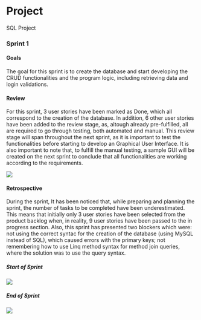 # Project
 SQL Project

### Sprint 1

#### Goals

The goal for this sprint is to create the database and start developing the CRUD functionalities and the program logic, including retrieving data and login validations.

#### Review

For this sprint, 3 user stories have been marked as Done, which all correspond to the creation of the database. In addition, 6 other user stories have been added to the review stage, as, altough already pre-fulfilled, all are required to go through testing, both automated and manual. This review stage will span throughout the next sprint, as it is important to test the functionalities before starting to develop an Graphical User Interface. It is also important to note that, to fulfill the manual testing, a sample GUI will be created on the next sprint to conclude that all functionalities are working according to the requirements.

![](C:\Users\Diogo\Documents\GitHub\Project\images\erd.PNG)

#### Retrospective

During the sprint, It has been noticed that, while preparing and planning the sprint, the number of tasks to be completed have been underestimated. This means that initially only 3 user stories have been selected from the product backlog when, in reality, 9 user stories have been passed to the in progress section. Also, this sprint has presented two blockers which were: not using the correct syntac for the creation of the database (using MySQL instead of SQL), which caused errors with the primary keys; not remembering how to use Linq method syntax for method join queries, where the solution was to use the query syntax. 

##### Start of Sprint

![](C:\Users\Diogo\Documents\GitHub\Project\images\sprint1am.PNG)

##### End of Sprint

![](C:\Users\Diogo\Documents\GitHub\Project\images\sprint1pm.PNG)